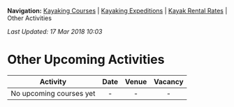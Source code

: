 **Navigation:** [Kayaking Courses](index) &#124; [Kayaking Expeditions](expedition) &#124; [Kayak Rental Rates](rental) &#124; Other Activities

_Last Updated: 17 Mar 2018 10:03_
# Other Upcoming Activities

Activity | Date | Venue | Vacancy
:---:|:---:|:---:|:---:
No upcoming courses yet|-|-|-

